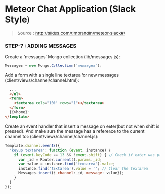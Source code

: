 # Meteor Chat Application (Slack Style)

> Source : http://slides.com/timbrandin/meteor-slack#/

### STEP-7 : ADDING MESSAGES


Create a 'messages' Mongo collection (lib/messages.js):
```javascript
Messages = new Mongo.Collection('messages');
```
Add a form with a single line textarea for new messages (client/views/channel/channel.html):
```html
  ...
  </ul>
  <form>
    <textarea cols="100" rows="1"></textarea>
  </form>
  {{>home}}
</template>
```

Create an event handler that insert a message on enter(but not when shift is pressed).
And make sure the message has a reference to the current channel too (client/views/channel/channel.js):
```javascript
Template.channel.events({
  'keyup textarea': function (event, instance) {
    if (event.keyCode == 13 && !event.shift) { // Check if enter was pressed (but without shift).
      var _id = Router.current().params._id;
      var value = instance.find('textarea').value;
      instance.find('textarea').value = ''; // Clear the textarea
      Messages.insert({_channel:_id, message: value});
    }
  }
});
```

